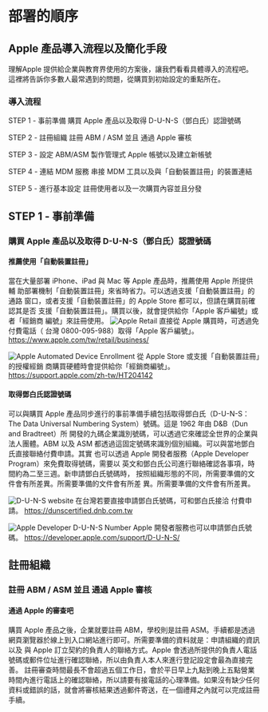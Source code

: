 # 部署的順序
## Apple 產品導入流程以及簡化手段

理解Apple 提供給企業與教育界使用的方案後，讓我們看看具體導入的流程吧。 
這裡將告訴你多數人最常遇到的問題，從購買到初始設定的重點所在。

### 導入流程

STEP 1 - 事前準備
購買 Apple 產品以及取得 D-U-N-S（鄧白氏）認證號碼

STEP 2 - 註冊組織
註冊 ABM / ASM 並且 通過 Apple 審核

STEP 3 - 設定 ABM/ASM
製作管理式 Apple 帳號以及建立新帳號

STEP 4 - 連結 MDM 服務
串接 MDM 工具以及與「自動裝置註冊」的裝置連結

STEP 5 - 進行基本設定
註冊使用者以及一次購買內容並且分發

## STEP 1 - 事前準備
### 購買 Apple 產品以及取得 D-U-N-S（鄧白氏）認證號碼

#### 推薦使用「自動裝置註冊」
當在大量部署 iPhone、iPad 與 Mac 等 Apple 產品時，推薦使用 Apple 所提供輔 助部署機制「自動裝置註冊」來省時省力。可以透過支援「自動裝置註冊」的通路 窗口，或者支援「自動裝置註冊」的 Apple Store 都可以，但請在購買前確認其是否 支援「自動裝置註冊」。購買以後，就會提供給你「Apple 客戶編號」或者「經銷商 編號」來註冊使用。
![Apple Retail]()
直接從 Apple 購買時，可透過免付費電話（ 台灣 0800-095-988）取得「Apple 客戶編號」。
https://www.apple.com/tw/retail/business/

![Apple Automated Device Enrollment]()
從 Apple Store 或支援「自動裝置註冊」的授權經銷
商購買硬體時會提供給你「經銷商編號」。
https://support.apple.com/zh-tw/HT204142

#### 取得鄧白氏認證號碼
可以與購買 Apple 產品同步進行的事前準備手續包括取得鄧白氏（D-U-N-S：The Data Universal Numbering System）號碼。這是 1962 年由 D&B（Dun and Bradtreet）所 開發的九碼企業識別號碼，可以透過它來確認全世界的企業與法人團體。ABM 以及 ASM 都透過這固定號碼來識別個別組織。可以與當地鄧白氏直接聯絡付費申請。其實 也可以透過 Apple 開發者服務（Apple Developer Program）來免費取得號碼，需要以 英文和鄧白氏公司進行聯絡確認各事項，時間約為二至三週。新申請鄧白氏號碼時， 按照組織形態的不同，所需要準備的文件會有所差異。所需要準備的文件會有所差 異。所需要準備的文件會有所差異。

![D-U-N-S website]()
在台灣若要直接申請鄧白氏號碼，可和鄧白氏接洽
付費申請。 
https://dunscertified.dnb.com.tw

![Apple Developer D-U-N-S Number]()
Apple 開發者服務也可以申請鄧白氏號碼。
https://developer.apple.com/support/D-U-N-S/

## 註冊組織
### 註冊 ABM / ASM 並且 通過 Apple 審核

#### 通過 Apple 的審查吧
購買 Apple 產品之後，企業就要註冊 ABM，學校則是註冊 ASM。手續都是透過網頁瀏覽器於線上到入口網站進行即可。所需要準備的資料就是：申請組織的資訊以及 與 Apple 訂立契約的負責人的聯絡方式。Apple 會透過所提供的負責人電話號碼或郵件位址進行確認聯絡，所以由負責人本人來進行登記設定會最為直接完善。 註冊審查時間最長不會超過五個工作日，會於平日早上九點到晚上五點營業時間內進行電話上的確認聯絡，所以請要有接電話的心理準備。如果沒有缺少任何資料或錯誤的話，就會將審核結果透過郵件寄送，在一個禮拜之內就可以完成註冊手續。